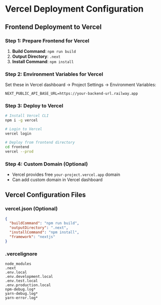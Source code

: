 # Vercel Deployment Configuration

## Frontend Deployment to Vercel

### Step 1: Prepare Frontend for Vercel
1. **Build Command**: `npm run build`
2. **Output Directory**: `.next`
3. **Install Command**: `npm install`

### Step 2: Environment Variables for Vercel
Set these in Vercel dashboard → Project Settings → Environment Variables:

```env
NEXT_PUBLIC_API_BASE_URL=https://your-backend-url.railway.app
```

### Step 3: Deploy to Vercel
```bash
# Install Vercel CLI
npm i -g vercel

# Login to Vercel
vercel login

# Deploy from frontend directory
cd frontend
vercel --prod
```

### Step 4: Custom Domain (Optional)
- Vercel provides free `your-project.vercel.app` domain
- Can add custom domain in Vercel dashboard

## Vercel Configuration Files

### vercel.json (Optional)
```json
{
  "buildCommand": "npm run build",
  "outputDirectory": ".next",
  "installCommand": "npm install",
  "framework": "nextjs"
}
```

### .vercelignore
```
node_modules
.next
.env.local
.env.development.local
.env.test.local
.env.production.local
npm-debug.log*
yarn-debug.log*
yarn-error.log*
```
